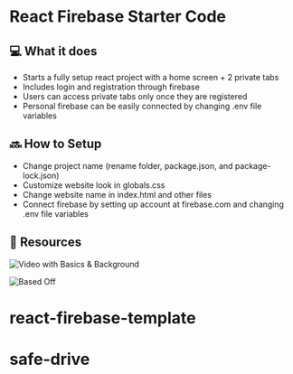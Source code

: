 # React Firebase Starter Code

## 💻 What it does

- Starts a fully setup react project with a home screen + 2 private tabs
- Includes login and registration through firebase
- Users can access private tabs only once they are registered
- Personal firebase can be easily connected by changing .env file variables

## 🔜 How to Setup

- Change project name (rename folder, package.json, and package-lock.json)
- Customize website look in globals.css
- Change website name in index.html and other files
- Connect firebase by setting up account at firebase.com and changing .env file variables

## 📖 Resources

![Video with Basics & Background](https://www.youtube.com/watch?v=PKwu15ldZ7k&ab_channel=WebDevSimplified)

![Based Off](https://res.cloudinary.com/devpost/image/fetch/s--MPCMG1oA--/c_limit,f_auto,fl_lossy,q_auto:eco,w_900/http://u.filein.io/URH9q5DsSC.png)

# react-firebase-template
# safe-drive
